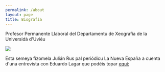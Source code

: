 ```yaml
---
permalink: /about
layout: page
title: Biografía
---
```


Profesor Permanente Llaboral del Departamentu de Xeografía de la Universidá d'Uviéu

![](https://portalinvestigacion.uniovi.es/img/uploaded/686453AF776FD6EAF9892AF0C8AC2BE8.png)

Esta semeya fízomela Julián Rus pal periódicu La Nueva España a cuenta d'una entrevista con Eduardo Lagar que podéis topar [equí:](https://www.lne.es/asturianos/siero/2023/03/10/razones-asturias-corazon-disperso-desordenado-84411254.html?utm_source=copy-url&utm_medium=social&utm_campaign=btn-share)
